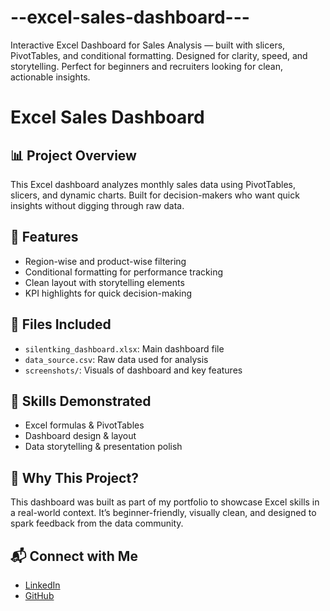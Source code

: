 # --excel-sales-dashboard---
Interactive Excel Dashboard for Sales Analysis — built with slicers, PivotTables, and conditional formatting. Designed for clarity, speed, and storytelling. Perfect for beginners and recruiters looking for clean, actionable insights.
# Excel Sales Dashboard

## 📊 Project Overview
This Excel dashboard analyzes monthly sales data using PivotTables, slicers, and dynamic charts. Built for decision-makers who want quick insights without digging through raw data.

## 🔧 Features
- Region-wise and product-wise filtering
- Conditional formatting for performance tracking
- Clean layout with storytelling elements
- KPI highlights for quick decision-making

## 📂 Files Included
- `silentking_dashboard.xlsx`: Main dashboard file
- `data_source.csv`: Raw data used for analysis
- `screenshots/`: Visuals of dashboard and key features

## 🎯 Skills Demonstrated
- Excel formulas & PivotTables  
- Dashboard design & layout  
- Data storytelling & presentation polish  


## 🙌 Why This Project?
This dashboard was built as part of my portfolio to showcase Excel skills in a real-world context. It’s beginner-friendly, visually clean, and designed to spark feedback from the data community.

## 📬 Connect with Me
- [LinkedIn](https://www.linkedin.com/in/dinesh-sivakumar-3a0903381)
- [GitHub](https://github.com/tamiltamil2121v-cloud/--excel-sales-dashboard---.git)
